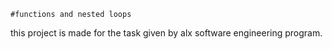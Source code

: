 	#functions and nested loops
this project is made for the task given by alx software engineering program.
